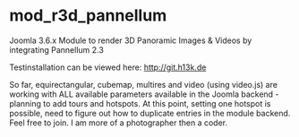 # mod_r3d_pannellum
Joomla 3.6.x Module to render 3D Panoramic Images &amp; Videos by integrating Pannellum 2.3 
 
Testinstallation can be viewed here: http://git.h13k.de
 
So far, equirectangular, cubemap, multires and video (using video.js) are working with ALL available parameters available in the Joomla backend - planning to add tours and hotspots. At this point, setting one hotspot is possible, need to figure out how to duplicate entries in the module backend.
Feel free to join. I am more of a photographer then a coder.
